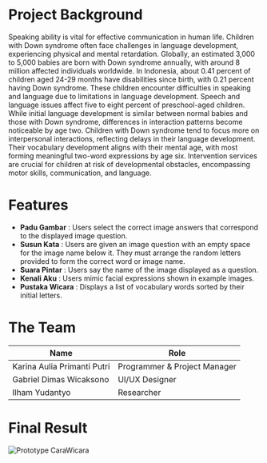# Project Background
Speaking ability is vital for effective communication in human life. Children with Down syndrome often face challenges in language development, experiencing physical and mental retardation. Globally, an estimated 3,000 to 5,000 babies are born with Down syndrome annually, with around 8 million affected individuals worldwide. In Indonesia, about 0.41 percent of children aged 24-29 months have disabilities since birth, with 0.21 percent having Down syndrome. These children encounter difficulties in speaking and language due to limitations in language development. Speech and language issues affect five to eight percent of preschool-aged children. While initial language development is similar between normal babies and those with Down syndrome, differences in interaction patterns become noticeable by age two. Children with Down syndrome tend to focus more on interpersonal interactions, reflecting delays in their language development. Their vocabulary development aligns with their mental age, with most forming meaningful two-word expressions by age six. Intervention services are crucial for children at risk of developmental obstacles, encompassing motor skills, communication, and language.

# Features
- **Padu Gambar** : Users select the correct image answers that correspond to the displayed image question.
- **Susun Kata** : Users are given an image question with an empty space for the image name below it. They must arrange the random letters provided to form the correct word or image name.
- **Suara Pintar** : Users say the name of the image displayed as a question.
- **Kenali Aku** : Users mimic facial expressions shown in example images.
- **Pustaka Wicara** : Displays a list of vocabulary words sorted by their initial letters.

# The Team
| Name | Role |
| ------ | ------ |
| Karina Aulia Primanti Putri | Programmer & Project Manager | 
| Gabriel Dimas Wicaksono | UI/UX Designer |
| Ilham Yudantyo | Researcher |

# Final Result
![Prototype CaraWicara](prototype-carawicara.png)
